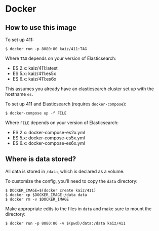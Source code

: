 Docker
======

How to use this image
---------------------

To set up 411:
```
$ docker run -p 8080:80 kaiz/411:TAG
```
Where `TAG` depends on your version of Elasticsearch:
- ES 2.x: kaiz/411:latest
- ES 5.x: kaiz/411:es5x
- ES 6.x: kaiz/411:es6x

This assumes you already have an elasticsearch cluster set up with the hostname `es`.


To set up 411 and Elasticsearch (requires `docker-compose`):
```
$ docker-compose up -f FILE
```
Where `FILE` depends on your version of Elasticsearch:
- ES 2.x: docker-compose-es2x.yml
- ES 5.x: docker-compose-es5x.yml
- ES 6.x: docker-compose-es6x.yml

Where is data stored?
---------------------

All data is stored in `/data`, which is declared as a volume.

To customize the config, you'll need to copy the `data` directory:
```
$ DOCKER_IMAGE=$(docker create kaiz/411)
$ docker cp $DOCKER_IMAGE:/data data
$ docker rm -v $DOCKER_IMAGE
```

Make appropriate edits to the files in `data` and make sure to mount the directory:
```
$ docker run -p 8080:80 -v $(pwd)/data:/data kaiz/411
```
